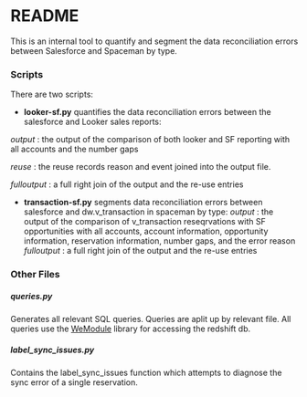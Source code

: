 # README
This is an internal tool to quantify and segment the data reconciliation errors between Salesforce and Spaceman by type. 

### Scripts
There are two scripts: 
- **looker-sf&#46;py** quantifies the data reconciliation errors between the salesforce and Looker sales reports:

_output_ : the output of the comparison of both looker and SF reporting with all accounts and the number gaps

_reuse_ : the reuse records reason and event joined into the output file.

_fulloutput_ : a full right join of the output and the re-use entries


- **transaction-sf&#46;py** segments data reconciliation errors between salesforce and dw.v_transaction in spaceman by type:
_output_ : the output of the comparison of v_transaction reseqrvations with SF opportunities with all accounts, account information, opportunity information, reservation information, number gaps, and the error reason
_fulloutput_ : a full right join of the output and the re-use entries

### Other Files
##### queries&#46;py
Generates all relevant SQL queries. Queries are aplit up by relevant file. All queries use the [WeModule] library for accessing the redshift db.
##### label_sync_issues&#46;py
Contains the label_sync_issues function which attempts to diagnose the sync error of a single reservation. 

[WeModule]: <https://github.com/WeConnect/we_module>

